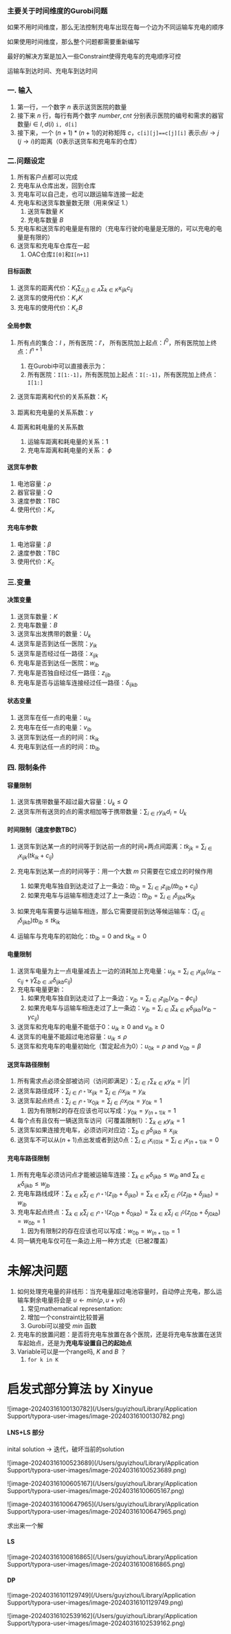 ### **主要关于时间维度的Gurobi问题**

如果不用时间维度，那么无法控制充电车出现在每一个边为不同运输车充电的顺序

如果使用时间维度，那么整个问题都需要重新编写

最好的解决方案是加入一些Constraint使得充电车的充电顺序可控

运输车到达时间、充电车到达时间

### **一. 输入**

1. 第一行，一个数字 $n$ 表示送货医院的数量
2. 接下来 $n$ 行，每行有两个数字 $number, cnt$ 分别表示医院的编号和需求的器官数量$i\in I, d(i)$ `i, d[i]`
3. 接下来，一个 $(n+1)*(n+1)$的对称矩阵 $c$，`c[i][j]==c[j][i]` 表示点$i\to j$ ($j\to i$)的距离（0表示送货车和充电车的仓库）

### **二.问题设定**

1. 所有客户点都可以完成
2. 充电车从仓库出发，回到仓库
3. 充电车可以自己走，也可以跟运输车连接一起走
4. 充电车和送货车数量数无限（用来保证 1.）
   1. 送货车数量 $K$
   2. 充电车数量 $B$
5. 充电车和送货车的电量是有限的（充电车行驶的电量是无限的，可以充电的电量是有限的）
6. 送货车和充电车仓库在一起
   1. OAC仓库`I[0]`和`I[n+1]` 

#### **目标函数**

1. 送货车的距离代价：$K_t\sum_{(i,j)\in A}\sum_{k\in K}x_{ijk}c_{ij}$
2. 送货车的使用代价：$K_vK$
3. 充电车的使用代价：$K_cB$

#### **全局参数**

1. 所有点的集合：$I$ ，所有医院：$I'$， 所有医院加上起点：$I^0$，所有医院加上终点：$I^{n+1}$​
   1. 在Gurobi中可以直接表示为：
   2. 所有医院：`I[1:-1]`，所有医院加上起点：`I[:-1]`，所有医院加上终点：`I[1:]`

2. 送货车距离和代价的关系系数：$K_t$
3. 距离和充电量的关系系数：$\gamma$
4. 距离和耗电量的关系系数
   1. 运输车距离和耗电量的关系：$1$
   2. 充电车距离和耗电量的关系： $\phi$ 

#### 送货车参数

1. 电池容量：$\rho$
2. 器官容量：$Q$​
3. 速度参数：TBC
4. 使用代价：$K_v$

#### 充电车参数

1. 电池容量：$\beta$​
2. 速度参数：TBC
3. 使用代价：$K_c$​

### **三.变量**

#### **决策变量**

1. 送货车数量：$K$​ 
2. 充电车数量：$B$
3. 送货车出发携带的数量：$U_k$
4. 送货车是否到达任一医院：$y_{ik}$​
5. 送货车是否经过任一路径：$x_{ijk}$
6. 充电车是否到达任一医院：$w_{ib}$
7. 充电车是否独自经过任一路径：$z_{ijb}$
8. 充电车是否与运输车连接经过任一路径：$\delta_{ijkb}$

#### **状态变量**

1. 送货车在任一点的电量：$u_{ik}$
2. 充电车在任一点的电量：$v_{ib}$
3. 送货车到达任一点的时间：$tk_{ik}$
4. 充电车到达任一点的时间：$tb_{ib}$​

### **四. 限制条件**

#### 容量限制

1. 送货车携带数量不超过最大容量：$U_k\leq Q$
2. 送货车所有送货的点的需求相加等于携带数量：$\sum_{i\in I'}y_{ik}d_i= U_k$

#### 时间限制（速度参数TBC）

1. 送货车到达某一点的时间等于到达前一点的时间+两点间距离：$tk_{jk}=\sum_{i\in I} x_{ijk} (tk_{ik}+c_{ij})$
2. 充电车到达某一点的时间等于：用一个大数 $m$ 只需要在它成立的时候作用
   1. 如果充电车独自到达走过了上一条边：$tb_{jb}=\sum_{i\in I} z_{ijb}(tb_{ib}+c_{ij})$
   2. 如果充电车与运输车相连走过了上一条边：$tb_{jb}=\sum_{i\in I}\delta_{ijbk}tk_{jk}$
3. 如果充电车需要与运输车相连，那么它需要提前到达等候运输车：$(\sum_{j\in I}\delta_{ijkb}) tb_{ib}\leq tk_{ik}$ 

4. 运输车与充电车的初始化：$tb_{ib}=0$ and $tk_{ik}=0$​

#### 电量限制

1. 送货车电量为上一点电量减去上一边的消耗加上充电量：$u_{jk} = \sum_{i \in I} x_{ijk} (u_{ik} - c_{ij} + \gamma \sum_{b \in \mathcal{B}} \delta_{ijkb} c_{ij})$
2. 充电车电量更新：
   1. 如果充电车独自到达走过了上一条边：$v_{jb}=\sum_{i\in I}z_{ijb}(v_{ib}-\phi c_{ij})$
   2. 如果充电车与运输车相连走过了上一条边：$v_{jb}=\sum_{i\in I}\sum_{k\in K}\delta_{ijkb}(v_{ib}-\gamma c_{ij})$
3. 送货车和充电车的电量不能低于0：$u_{ik}\geq0$ and $v_{ib}\geq0$
4. 送货车的电量不能超过电池容量：$u_{ik}\leq\rho$
5. 送货车和充电车的电量初始化（暂定起点为0）：$u_{0k}=\rho$ and $v_{0b}=\beta$

#### 送货车路径限制

1. 所有需求点必须全部被访问（访问即满足）：$\sum_{i \in{I'}}\sum_{k\in K}y_{ik}=|I'|$
2. 送货车路径成环：$\sum_{j \in{I}^{n+1}} x_{ijk} = \sum_{j \in {I}^0} x_{jik} = y_{ik}$​
3. 送货车起点终点：$\sum_{j \in{I}^{n+1} } x_{0jk} = \sum_{j \in{I}^{0}} x_{j0k} = y_{0k} = 1$​​
   1. 因为有限制2的存在应该也可以写成：$y_{0k}=y_{(n+1)k}=1$
4. 每个点有且仅有一辆送货车访问（可覆盖限制1）：$\sum_{k\in K}y_{ik}=1$​
5. 送货车如果连接充电车，必须访问对应边：$\sum_{b\in\beta}\delta_{ijkb}\leq x_{ijk}$​
6. 送货车不可以从$(n+1)$点出发或者到达$0$点：$\sum_{i\in I}x_{i(0)k}=\sum_{i\in I}x_{(n+1)ik}=0$

#### 充电车路径限制

1. 所有充电车必须访问点才能被运输车连接：$\sum_{k\in K}\delta_{ijkb}\leq w_{ib}$ and $\sum_{k\in K}\delta_{ijkb}\leq w_{jb}$
2. 充电车路线成环：$\sum_{k\in K}\sum_{j \in{I}^{n+1}} (z_{ijb}+\delta_{ijkb}) = \sum_{k\in K}\sum_{j \in{I}^{0}} (z_{jib}+\delta_{jikb}) = w_{ib}$​
3. 充电车起点终点：$\sum_{k\in K}\sum_{j \in{I}^{n+1} } (z_{0jb}+\delta_{0jkb}) = \sum_{k\in K}\sum_{j \in{I}^{0}}(z_{j0b}+\delta_{j0kb}) = w_{0b} = 1$
   1. 因为有限制2的存在应该也可以写成：$w_{0b}=w_{(n+1)b}=1$
4. 同一辆充电车仅可在一条边上用一种方式走（已被2覆盖）

# 未解决问题

1. 如何处理充电量的非线形：当充电量超过电池容量时，自动停止充电，那么运输车剩余电量将会是 $u\gets min{(\rho,u+\gamma\delta)}$​​
   1. 常见mathematical representation: 
   2. 增加一个constraint比较普遍
   3. Gurobi可以接受 $min$ 函数
2. 充电车的放置问题：是否将充电车放置在各个医院，还是将充电车放置在送货车起始点，还是为**充电车设置自己的起始点**
3. Variable可以是一个range吗, $K$ and $B$​ ？
   1. `for k in K`













# **启发式部分算法 by Xinyue**



![image-20240316100130782](/Users/guyizhou/Library/Application Support/typora-user-images/image-20240316100130782.png)

#### LNS+LS 部分

inital solution $\to$ 迭代，破坏当前的solution

![image-20240316100523689](/Users/guyizhou/Library/Application Support/typora-user-images/image-20240316100523689.png)

![image-20240316100605167](/Users/guyizhou/Library/Application Support/typora-user-images/image-20240316100605167.png)

![image-20240316100647965](/Users/guyizhou/Library/Application Support/typora-user-images/image-20240316100647965.png)



求出来一个解

#### LS

![image-20240316100816865](/Users/guyizhou/Library/Application Support/typora-user-images/image-20240316100816865.png)

#### DP

![image-20240316101129749](/Users/guyizhou/Library/Application Support/typora-user-images/image-20240316101129749.png)

![image-20240316102539162](/Users/guyizhou/Library/Application Support/typora-user-images/image-20240316102539162.png)

